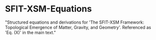 # SFIT-XSM-Equations
"Structured equations and derivations for 'The SFIT-XSM Framework: Topological Emergence of Matter, Gravity, and Geometry'. Referenced as 'Eq. (X)' in the main text."
